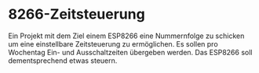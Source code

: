 # 8266-Zeitsteuerung


Ein Projekt mit dem Ziel einem ESP8266 eine Nummernfolge zu schicken um eine einstellbare Zeitsteuerung zu ermöglichen.
Es sollen pro Wochentag Ein- und Ausschaltzeiten übergeben werden. Das ESP8266 soll dementsprechend etwas steuern.

